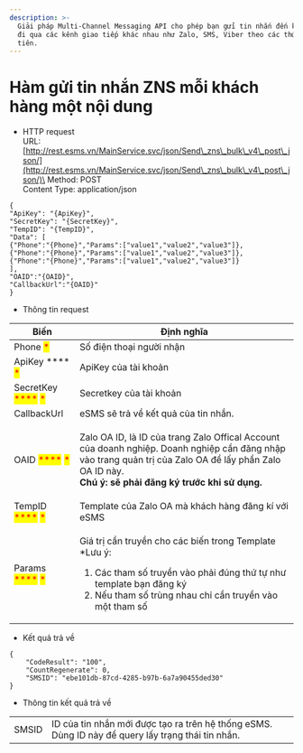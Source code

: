```yaml
---
description: >-
  Giải pháp Multi-Channel Messaging API cho phép bạn gửi tin nhắn đến khách hàng
  đi qua các kênh giao tiếp khác nhau như Zalo, SMS, Viber theo các thứ tự ưu
  tiên.
---
```


# Hàm gửi tin nhắn ZNS mỗi khách hàng một nội dung

* HTTP request\
  URL: [http://rest.esms.vn/MainService.svc/json/Send\_zns\_bulk\_v4\_post\_json/](http://rest.esms.vn/MainService.svc/json/Send\_zns\_bulk\_v4\_post\_json/)\
  Method: POST\
  Content Type: application/json

```
{
"ApiKey": "{ApiKey}",
"SecretKey": "{SecretKey}",
"TempID": "{TempID}",
"Data": [
{"Phone":"{Phone}","Params":["value1","value2","value3"]},
{"Phone":"{Phone}","Params":["value1","value2","value3"]},
{"Phone":"{Phone}","Params":["value1","value2","value3"]}
],
"OAID":"{OAID}",
"CallbackUrl":"{OAID}"
}
```



* Thông tin request

| Biến                                                                                                              | Định nghĩa                                                                                                                                                                                                                     |
| ----------------------------------------------------------------------------------------------------------------- | ------------------------------------------------------------------------------------------------------------------------------------------------------------------------------------------------------------------------------ |
| Phone <mark style="color:red;">\*</mark>                                                                          | Số điện thoại người nhận                                                                                                                                                                                                       |
| ApiKey **** <mark style="color:red;">\*</mark>                                                                    | ApiKey của tài khoản                                                                                                                                                                                                           |
| SecretKey <mark style="color:red;">****</mark> <mark style="color:red;"></mark><mark style="color:red;">\*</mark> | Secretkey của tài khoản                                                                                                                                                                                                        |
| CallbackUrl                                                                                                       | eSMS sẽ trả về kết quả của tin nhắn.                                                                                                                                                                                           |
| OAID <mark style="color:red;">****</mark> <mark style="color:red;"></mark><mark style="color:red;">\*</mark>      | <p>Zalo OA ID, là ID của trang Zalo Offical Account của doanh nghiệp. Doanh nghiệp cần đăng nhập vào trang quản trị của Zalo OA để lấy phần Zalo OA ID này. <br><strong>Chú ý: sẽ phải đăng ký trước khi sử dụng.</strong></p> |
| TempID <mark style="color:red;">****</mark> <mark style="color:red;"></mark><mark style="color:red;">\*</mark>    | Template của Zalo OA mà khách hàng đăng kí với eSMS                                                                                                                                                                            |
| Params <mark style="color:red;">****</mark> <mark style="color:red;"></mark><mark style="color:red;">\*</mark>    | <p></p><p>Giá trị cần truyền cho các biến trong Template *Lưu ý:</p><ol><li>Các tham số truyền vào phải đúng thứ tự như template bạn đăng ký</li><li>Nếu tham số trùng nhau chỉ cần truyền vào một tham số</li></ol>           |

* Kết quả trả về

```
{
    "CodeResult": "100",
    "CountRegenerate": 0,
    "SMSID": "ebe101db-87cd-4285-b97b-6a7a90455ded30"
}
```

* Thông tin kết quả trả về

|       |                                                                                                   |
| ----- | ------------------------------------------------------------------------------------------------- |
| SMSID | ID của tin nhắn mới được tạo ra trên hệ thống eSMS. Dùng ID này để query lấy trạng thái tin nhắn. |
